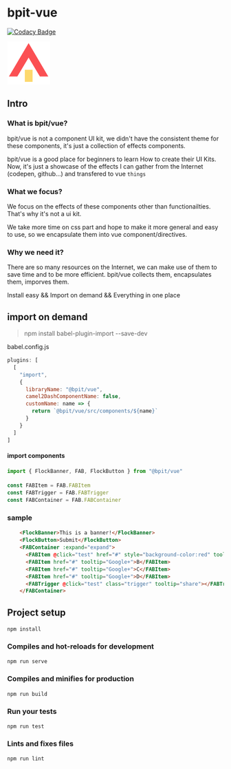 # bpit-vue

[![Codacy Badge](https://api.codacy.com/project/badge/Grade/ac3d1624c93b435cbfe519aeb0511617)](https://app.codacy.com/app/dreambo8563/bpit-vue?utm_source=github.com&utm_medium=referral&utm_content=dreambo8563/bpit-vue&utm_campaign=Badge_Grade_Dashboard)

![](https://raw.githubusercontent.com/dreambo8563/static-assets/master/bpit/100*100.png)

## Intro

### What is bpit/vue?

bpit/vue is not a component UI kit, we didn't have the consistent theme for these components, it's just a collection of effects components.

bpit/vue is a good place for beginners to learn How to create their UI Kits. Now, it's just a showcase of the effects I can gather from the Internet (codepen, github...) and transfered to vue `things`

### What we focus?

We focus on the effects of these components other than functionailties. That's why it's not a ui kit.

We take more time on css part and hope to make it more general and easy to use, so we encapsulate them into vue component/directives.

### Why we need it?

There are so many resources on the Internet, we can make use of them to save time and to be more efficient. bpit/vue collects them, encapsulates them, imporves them.

Install easy && Import on demand && Everything in one place

## import on demand

> npm install babel-plugin-import --save-dev

babel.config.js

```js
plugins: [
  [
    "import",
    {
      libraryName: "@bpit/vue",
      camel2DashComponentName: false,
      customName: name => {
        return `@bpit/vue/src/components/${name}`
      }
    }
  ]
]
```

#### import components

```js
import { FlockBanner, FAB, FlockButton } from "@bpit/vue"

const FABItem = FAB.FABItem
const FABTrigger = FAB.FABTrigger
const FABContainer = FAB.FABContainer
```

### sample

```html
    <FlockBanner>This is a banner!</FlockBanner>
    <FlockButton>Submit</FlockButton>
    <FABContainer :expand="expand">
      <FABItem @click="test" href="#" style="background-color:red" tooltip="Google+">A</FABItem>
      <FABItem href="#" tooltip="Google+">B</FABItem>
      <FABItem href="#" tooltip="Google+">C</FABItem>
      <FABItem href="#" tooltip="Google+">D</FABItem>
      <FABTrigger @click="test" class="trigger" tooltip="share"></FABTrigger>
    </FABContainer>
```

## Project setup

```
npm install
```

### Compiles and hot-reloads for development

```
npm run serve
```

### Compiles and minifies for production

```
npm run build
```

### Run your tests

```
npm run test
```

### Lints and fixes files

```
npm run lint
```
